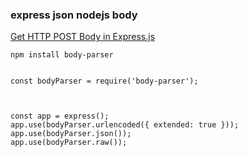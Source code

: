###  express json nodejs body


[Get HTTP POST Body in Express.js](https://stackabuse.com/get-http-post-body-in-express-js/ "Get HTTP POST Body in Express.js")


 

```
npm install body-parser


const bodyParser = require('body-parser');



const app = express();
app.use(bodyParser.urlencoded({ extended: true }));
app.use(bodyParser.json());
app.use(bodyParser.raw());

```
